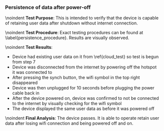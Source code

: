 ### Persistence of data after power-off
\noindent
**Test Purpose**:
This is intended to verify that the device is capable of retaining user data after shutdown without internet connection.

\noindent
**Test Procedure**:
Exact testing procedures can be found at \label{persistence_procedure}. Results are visually observed.

\noindent
**Test Results**:

- Device had existing user data on it from \ref{cloud_test} so test is begun from step 7
- Device was disconnected from the internet by powering off the hotspot it was connected to
- After pressing the synch button, the wifi symbol in the top right disappeared
- Device was then unplugged for 10 seconds before plugging the power cable back in
- After the device powered on, device was confirmed to not be connected to the internet by visually checking for the wifi symbol
- The device displayed the same user data as before it was powered off

\noindent
**Final Analysis**:
The device passes. It is able to operate retain user data after losing wifi connection and being powered off and on.
